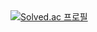<div>
  <a href="https://solved.ac/nsg2318">
    <img src="http://mazassumnida.wtf/api/v2/generate_badge?boj=nsg2318" alt="Solved.ac 프로필" />
  </a>
</div>
